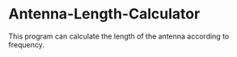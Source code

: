 # Antenna-Length-Calculator
This program can calculate the length of the antenna according to frequency.
